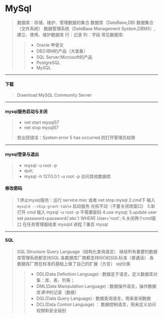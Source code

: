 # MySql
> 数据库：存储、维护、管理数据的集合
> 数据库（DateBase,DB) 数据集合（文件系统）
> 数据管理系统（DateBase Management System,DBMS）,建立、使用、维护数据库
> 行：记录 列：字段
> 常见数据库:
>> - Oracle 甲骨文
>> - DB2:IBM的产品（大笨象）
>> - SQL Server:Microsoft的产品
>> - PostgreSQL
>> - MySQL
**************
#### 下载
> Download MySQL Community Server
*****************
#### mysql服务启动与关闭
> - net start mysql57
> - net stop mysql57
> 
> 若出现错误：System error 5 has occurred.则打开管理员权限
****************
#### mysql登录与退出
> - mysql -u root -p
> - quit;
> - mysql -h 127.0.0.1 -u root -p 访问其他数据库
#### 修改密码
> 1.停止mysql服务：运行 service.msc 或者 net stop mysql
> 2.cmd下 输入 `mysqld --skip-grant-table` 启动服务 光标不动（不要关闭改窗口）
> 3.新打开 cmd 输入 mysql -u root -p 不需要密码
> 4.use mysql;
> 5.update user set password=password('abc') WHERE User='root';
> 6.关闭两个cmd窗口 在任务管理器结束 mysqld 进程
> 7.重启 mysql
**************
#### SQL
> SQL:Structure Query Language（结构化查询语言）
> 继续所有重要的数据库管理系统都支持SQL
> 各数据库厂商都支持ISO的SQL标准（普通话）
> 各数据库厂商在标准的基础上做了自己的扩展（方言）
> sql分类
>> - DDL(Data Definition Language) : 数据定于语言，定义数据库对象：库、表、列等；
>> - DML(Data Manipulation Language) : 数据操作语言，操作数据库*表中*的记录（数据）
>> - DQL(Data Query Language) : 数据查询语言，用来查询数据
>> - DCL(Data Control Language) ： 数据控制语言，用来定义访问权限和安全级别
